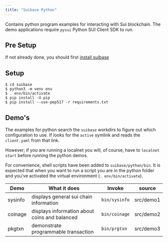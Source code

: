 ```yaml
---
title: "Suibase Python"
---
```


Contains python program examples for interacting with Sui blockchain. The demo applications
require `pysui` Python SUI Client SDK to run.

## Pre Setup

If not already done, you should first [install suibase](../../how-to/install.md)

## Setup

```shell
$ cd suibase
$ python3 -m venv env
$ . env/bin/activate
$ pip install -U pip
$ pip install --use-pep517 -r requirements.txt
```

## Demo's

The examples for python search the `suibase` workdirs to figure out which configuration
to use. If looks for the `active` symlink and reads the `client.yaml` from that link.

However; if you are running a localnet you will, of course, have to `localnet start` before
running the python demos.

For convenience, shell scripts have been added to `suibase/python/bin`. It is expected
that when you want to run a script you are in the python folder and you've activated the
virtual environment (`. env/bin/activate`).

| Demo    | What it does                                  | Invoke        | source    |
| ------- | --------------------------------------------- | ------------- | --------- |
| sysinfo | displays general sui chain information        | `bin/sysinfo` | src/demo1 |
| coinage | displays information about coins and balanced | `bin/coinage` | src/demo2 |
| pkgtxn  | demonstrate programmable transaction          | `bin/prgtxn`  | src/demo3 |

